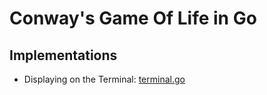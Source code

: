 # Conway's Game Of Life in Go

## Implementations
- Displaying on the Terminal: [terminal.go](terminal.go)
